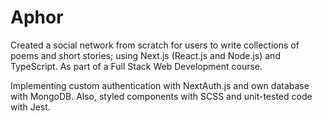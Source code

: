 # Aphor

Created a social network from scratch for users to write collections of poems and short stories; using Next.js (React.js and Node.js) and TypeScript. As part of a Full Stack Web Development course.

Implementing custom authentication with NextAuth.js and own database with MongoDB. Also, styled components with SCSS and unit-tested code with Jest.
